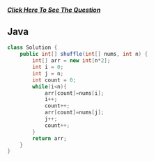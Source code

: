 ##### [Click Here To See The Question](https://leetcode.com/problems/shuffle-the-array/)

## Java
```Java
class Solution {
    public int[] shuffle(int[] nums, int n) {
        int[] arr = new int[n*2];
        int i = 0;
        int j = n;
        int count = 0;
        while(i<n){
            arr[count]=nums[i];
            i++;
            count++;
            arr[count]=nums[j];
            j++;
            count++;
        }
        return arr;
    }
}
```
